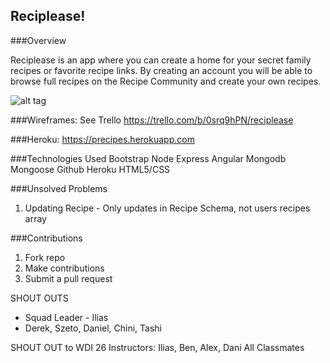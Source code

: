 ## Reciplease!

###Overview

Reciplease is an app where you can create a home for your secret family recipes or favorite recipe links.
By creating an account you will be able to browse full recipes on the Recipe Community and create your own recipes.

![alt tag](./images/recipecommunity.jpg)

###Wireframes:
See Trello https://trello.com/b/0srq9hPN/reciplease

###Heroku:  https://precipes.herokuapp.com

###Technologies Used
Bootstrap
Node
Express
Angular
Mongodb
Mongoose
Github
Heroku
HTML5/CSS

###Unsolved Problems
1. Updating Recipe - Only updates in Recipe Schema, not users recipes array

###Contributions
1. Fork repo
2. Make contributions
3. Submit a pull request 

SHOUT OUTS
* Squad Leader - Ilias 
* Derek, Szeto, Daniel, Chini, Tashi

SHOUT OUT to WDI 26
Instructors: Ilias, Ben, Alex, Dani
All Classmates
